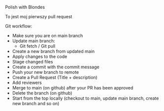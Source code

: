 Polish with Blondes

To jest moj pierwszy pull request

Git workflow:
- Make sure you are on main branch
- Update main branch:
    - Git fetch / Git pull
- Create a new branch from updated main
- Apply changes to the code
- Stage changed files
- Create a commit with the commit message
- Push your new branch to remote
- Create a Pull Request (Title + description)
- Add reviewers
- Merge to main (on github) after your PR has been approved
- Delete the branch (on github)
- Start from the top locally (checkout to main, update main branch, create new branch and so on)